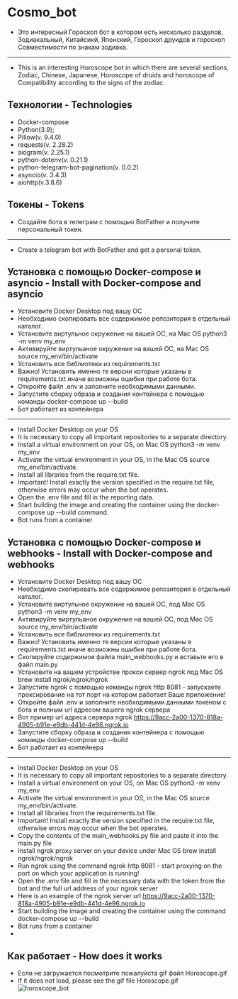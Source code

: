  # Cosmo_bot
 * Это интересный Гороскоп бот в котором есть несколько разделов, Зодиакальный, Китайсикй, Японский, 
   Гороскоп друидов и гороскоп Совместимости по знакам зодиака. 
 ___
 * This is an interesting Horoscope bot in which there are several sections, Zodiac, Chinese, Japanese,
   Horoscope of druids and horoscope of Compatibility according to the signs of the zodiac.
   
## Технологии - Technologies
 * Docker-compose
 * Python(3.9);
 * Pillow(v. 9.4.0)
 * requests(v. 2.28.2)
 * aiogram(v. 2.25.1)
 * python-dotenv(v. 0.21.1)
 * python-telegram-bot-pagination(v. 0.0.2)
 * asyncio(v. 3.4.3)
 * aiohttp(v.3.8.6)
   
## Токены - Tokens
 * Создайте бота в телеграм с помощью BotFather и получите персональный токен.
 ___
 * Create a telegram bot with BotFather and get a personal token.

## Установка с помощью Docker-compose и asyncio - Install with Docker-compose and asyncio
 * Установите Docker Desktop под вашу ОС
 * Необходимо скопировать все содержимое репозитория в отдельный каталог.
 * Установите виртульное окружение на вашей ОС, на Mac OS python3 -m venv my_env
 * Активируйте виртульаное окружение на вашей ОС, на Mac OS source my_env/bin/activate
 * Установить все библиотеки из requirements.txt 
 * Важно! Установить именно те версии которые указаны в requirements.txt иначе возможны ошибки при работе бота.
 * Откройте файл .env и заполните необходимыми данными.
 * Запустите сборку образа и создания контейнера с помощью команды docker-compose up --build
 * Бот работает из контейнера
 ___
 * Install Docker Desktop on your OS
 * It is necessary to copy all important repositories to a separate directory.
 * Install a virtual environment on your OS, on Mac OS python3 -m venv my_env
 * Activate the virtual environment in your OS, in the Mac OS source my_env/bin/activate.
 * Install all libraries from the require.txt file.
 * Important! Install exactly the version specified in the require.txt file, otherwise errors may occur when the bot operates.
 * Open the .env file and fill in the reporting data.
 * Start building the image and creating the container using the docker-compose up --build command.
 * Bot runs from a container
   
## Установка с помощью Docker-compose и webhooks - Install with Docker-compose and webhooks
 * Установите Docker Desktop под вашу ОС
 * Необходимо скопировать все содержимое репозитория в отдельный каталог.
 * Установите виртульное окружение на вашей ОС, под Mac OS python3 -m venv my_env
 * Активируйте виртульаное окружение на вашей ОС, под Mac OS source my_env/bin/activate
 * Установить все библиотеки из requirements.txt 
 * Важно! Установить именно те версии которые указаны в requirements.txt иначе возможны ошибки при работе бота.
 * Скопируйте содержимое файла main_webhooks.py и вставьте его в файл main.py
 * Установите на вашем устройстве прокси сервер ngrok под Mac OS brew install ngrok/ngrok/ngrok
 * Запустите ngrok с помощью команды ngrok http 8081 - запускаете проксирование на тот порт на котором работает Ваше приложение!
 * Откройте файл .env и заполните необходимыми данными токеном с бота и полным url адресом вашего ngrok сервера
 * Вот пример url адреса сервера ngrok https://9acc-2a00-1370-818a-4905-b91e-e9db-441d-4e96.ngrok.io
 * Запустите сборку образа и создания контейнера с помощью команды docker-compose up --build
 * Бот работает из контейнера
___
 * Install Docker Desktop on your OS
 * It is necessary to copy all important repositories to a separate directory.
 * Install a virtual environment on your OS, on Mac OS python3 -m venv my_env
 * Activate the virtual environment in your OS, in the Mac OS source my_env/bin/activate.
 * Install all libraries from the requirements.txt file.
 * Important! Install exactly the version specified in the require.txt file, otherwise errors may occur when the bot operates.
 * Copy the contents of the main_webhooks.py file and paste it into the main.py file
 * Install ngrok proxy server on your device under Mac OS brew install ngrok/ngrok/ngrok
 * Run ngrok using the command ngrok http 8081 - start proxying on the port on which your application is running!
 * Open the .env file and fill in the necessary data with the token from the bot and the full url address of your ngrok server
 * Here is an example of the ngrok server url https://9acc-2a00-1370-818a-4905-b91e-e9db-441d-4e96.ngrok.io
 * Start building the image and creating the container using the command docker-compose up --build
 * Bot runs from a container
 * 
## Как работает - How does it works
  * Если не загружается посмотрите пожалуйста gif файл Horoscope.gif
  * If it does not load, please see the gif file Horoscope.gif
  ![horoscope_bot](https://github.com/Alexey777F/Horoscope_bot/blob/master/Horoscope.gif)
